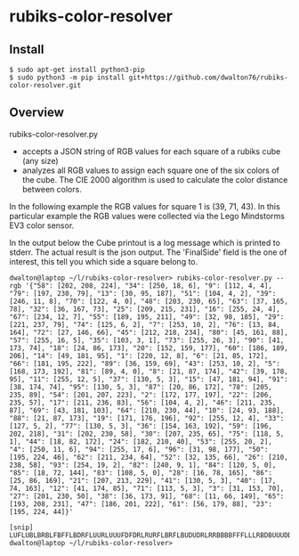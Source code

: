 # rubiks-color-resolver

## Install
```
$ sudo apt-get install python3-pip
$ sudo python3 -m pip install git+https://github.com/dwalton76/rubiks-color-resolver.git
```

## Overview
rubiks-color-resolver.py
- accepts a JSON string of RGB values for each square of a rubiks cube (any size)
- analyzes all RGB values to assign each square one of the six colors of the cube. The CIE 2000 algorithm is used to calculate the color distance between colors.

In the following example the RGB values for square 1 is (39, 71, 43).  In this
particular example the RGB values were collected via the Lego Mindstorms EV3
color sensor.

In the output below the Cube printout is a log message which is printed to stderr.
The actual result is the json output. The 'FinalSide' field is the one of
interest, this tell you which side a square belong to.
```
dwalton@laptop ~/l/rubiks-color-resolver> rubiks-color-resolver.py --rgb '{"58": [202, 208, 224], "34": [250, 18, 6], "9": [112, 4, 4], "79": [197, 230, 79], "13": [30, 95, 187], "51": [104, 4, 2], "39": [246, 11, 8], "70": [122, 4, 0], "48": [203, 230, 65], "63": [37, 165, 78], "32": [36, 167, 73], "25": [209, 215, 231], "16": [255, 24, 4], "67": [234, 12, 7], "55": [189, 195, 211], "49": [32, 98, 185], "29": [221, 237, 79], "74": [125, 6, 2], "7": [253, 10, 2], "76": [13, 84, 164], "72": [27, 146, 66], "45": [212, 218, 234], "80": [45, 161, 88], "57": [255, 16, 5], "35": [103, 3, 1], "73": [255, 26, 3], "90": [41, 173, 74], "18": [24, 86, 173], "20": [152, 159, 177], "60": [186, 189, 206], "14": [49, 181, 95], "1": [220, 12, 8], "6": [21, 85, 172], "66": [181, 195, 222], "89": [36, 159, 69], "43": [253, 10, 2], "5": [168, 173, 192], "81": [89, 4, 0], "8": [21, 87, 174], "42": [39, 178, 95], "11": [255, 12, 5], "37": [130, 5, 3], "15": [47, 181, 94], "91": [38, 174, 74], "95": [130, 5, 3], "87": [20, 86, 172], "78": [205, 235, 89], "54": [201, 207, 223], "2": [172, 177, 197], "22": [206, 235, 57], "17": [211, 236, 83], "56": [104, 4, 2], "46": [211, 235, 87], "69": [43, 181, 103], "64": [210, 230, 44], "10": [24, 93, 188], "88": [21, 87, 173], "19": [171, 176, 196], "92": [255, 12, 4], "33": [127, 5, 2], "77": [130, 5, 3], "36": [154, 163, 192], "59": [196, 202, 218], "31": [202, 230, 58], "30": [207, 235, 65], "75": [118, 5, 1], "44": [18, 82, 172], "24": [182, 210, 40], "53": [255, 20, 2], "4": [250, 11, 6], "94": [255, 17, 6], "96": [31, 98, 177], "50": [195, 224, 46], "62": [211, 234, 64], "52": [32, 135, 66], "26": [210, 238, 58], "93": [254, 19, 2], "82": [240, 9, 1], "84": [120, 5, 0], "85": [18, 72, 144], "83": [108, 5, 0], "28": [16, 78, 165], "86": [25, 86, 169], "21": [207, 213, 229], "41": [130, 5, 3], "40": [17, 74, 163], "12": [41, 174, 85], "71": [113, 5, 3], "3": [31, 153, 70], "27": [201, 230, 50], "38": [36, 173, 91], "68": [11, 66, 149], "65": [193, 208, 231], "47": [186, 201, 222], "61": [56, 179, 88], "23": [195, 224, 44]}'

[snip]
LUFLUBLBRBLFBFFLBDRFLUURLUUUFDFDRLRURFLBRFLBUDUDRLRRBBBBFFFLLLRBDBUUUDDDUDDBDDDFUULBFRRFLRRBRDDF
dwalton@laptop ~/l/rubiks-color-resolver>
```

